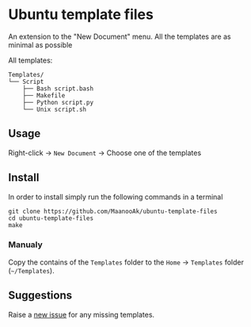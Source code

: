 # Ubuntu template files

An extension to the "New Document" menu. All the templates are as minimal as possible

All templates:
<!-- TREE START -->
```
Templates/
└── Script
    ├── Bash script.bash
    ├── Makefile
    ├── Python script.py
    └── Unix script.sh
```
<!-- TREE END -->

## Usage

Right-click → `New Document` → Choose one of the templates

## Install

In order to install simply run the following commands in a terminal
```
git clone https://github.com/MaanooAk/ubuntu-template-files
cd ubuntu-template-files
make

```

### Manualy

Copy the contains of the `Templates` folder to the `Home` → `Templates` folder (`~/Templates`).

## Suggestions

Raise a [new issue](https://github.com/MaanooAk/ubuntu-template-files/issues/new) for any missing templates.
